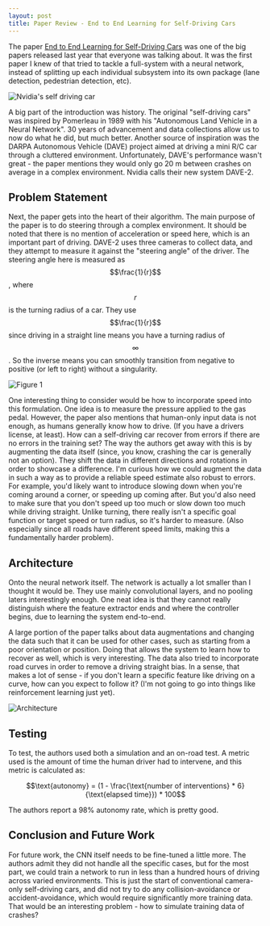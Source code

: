 ```yaml
---
layout: post
title: Paper Review - End to End Learning for Self-Driving Cars
---
```


The paper [End to End Learning for Self-Driving Cars](https://arxiv.org/pdf/1604.07316.pdf) was one of the big papers released last year that everyone was talking about. It was the first paper I knew of that tried to tackle a full-system with a neural network, instead of splitting up each individual subsystem into its own package (lane detection, pedestrian detection, etc).

![Nvidia's self driving car](https://blogs.nvidia.com/wp-content/uploads/2016/05/5Driver-closeup.png)

A big part of the introduction was history. The original "self-driving cars" was inspired by Pomerleau in 1989 with his "Autonomous Land Vehicle in a Neural Network". 30 years of advancement and data collections allow us to now do what he did, but much better. Another source of inspiration was the DARPA Autonomous Vehicle (DAVE) project aimed at driving a mini R/C car through a cluttered environment. Unfortunately, DAVE's performance wasn't great - the paper mentions they would only go 20 m between crashes on average in a complex environment. Nvidia calls their new system DAVE-2.

## Problem Statement
Next, the paper gets into the heart of their algorithm. The main purpose of the paper is to do steering through a complex environment. It should be noted that there is no mention of acceleration or speed here, which is an important part of driving. DAVE-2 uses three cameras to collect data, and they attempt to measure it against the "steering angle" of the driver. The steering angle here is measured as $$\frac{1}{r}$$, where $$r$$ is the turning radius of a car. They use $$\frac{1}{r}$$ since driving in a straight line means you have a turning radius of $$\infty$$. So the inverse means you can smoothly transition from negative to positive (or left to right) without a singularity.

![Figure 1](https://devblogs.nvidia.com/parallelforall/wp-content/uploads/2016/08/training-624x291.png)


One interesting thing to consider would be how to incorporate speed into this formulation. One idea is to measure the pressure applied to the gas pedal. However, the paper also mentions that human-only input data is not enough, as humans generally know how to drive. (If you have a drivers license, at least). How can a self-driving car recover from errors if there are no errors in the training set? The way the authors get away with this is by augmenting the data itself (since, you know, crashing the car is generally not an option). They shift the data in different directions and rotations in order to showcase a difference. I'm curious how we could augment the data in such a way as to provide a reliable speed estimate also robust to errors. For example, you'd likely want to introduce slowing down when you're coming around a corner, or speeding up coming after. But you'd also need to make sure that you don't speed up too much or slow down too much while driving straight. Unlike turning, there really isn't a specific goal function or target speed or turn radius, so it's harder to measure. (Also especially since all roads have different speed limits, making this a fundamentally harder problem).

## Architecture
Onto the neural network itself. The network is actually a lot smaller than I thought it would be. They use mainly convolutional layers, and no pooling laters interestingly enough. One neat idea is that they cannot really distinguish where the feature extractor ends and where the controller begins, due to learning the system end-to-end.

A large portion of the paper talks about data augmentations and changing the data such that it can be used for other cases, such as starting from a poor orientation or position. Doing that allows the system to learn how to recover as well, which is very interesting. The data also tried to incorporate road curves in order to remove a driving straight bias. In a sense, that makes a lot of sense - if you don't learn a specific feature like driving on a curve, how can you expect to follow it? (I'm not going to go into things like reinforcement learning just yet).

![Architecture](http://mohsaad.com/imgs/nvidia-cnn-architecture.png)

## Testing
To test, the authors used both a simulation and an on-road test. A metric used is the amount of time the human driver had to intervene, and this metric is calculated as:

$$\text{autonomy} = (1 - \frac{\text{number of interventions} * 6}{\text{elapsed time}}) * 100$$

The authors report a 98% autonomy rate, which is pretty good.

## Conclusion and Future Work

For future work, the CNN itself needs to be fine-tuned a little more. The authors admit they did not handle all the specific cases, but for the most part, we could train a network to run in less than a hundred hours of driving across varied environments. This is just the start of conventional camera-only self-driving cars, and did not try to do any collision-avoidance or accident-avoidance, which would require significantly more training data. That would be an interesting problem - how to simulate training data of crashes?
